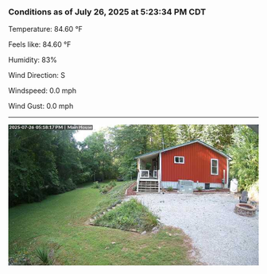 ### Conditions as of July 26, 2025 at 5:23:34 PM CDT 

Temperature: 84.60 &deg;F

Feels like: 84.60 &deg;F

Humidity: 83%

Wind Direction: S

Windspeed: 0.0 mph

Wind Gust: 0.0 mph

---

<img src="./images/latest.jpeg"/>

